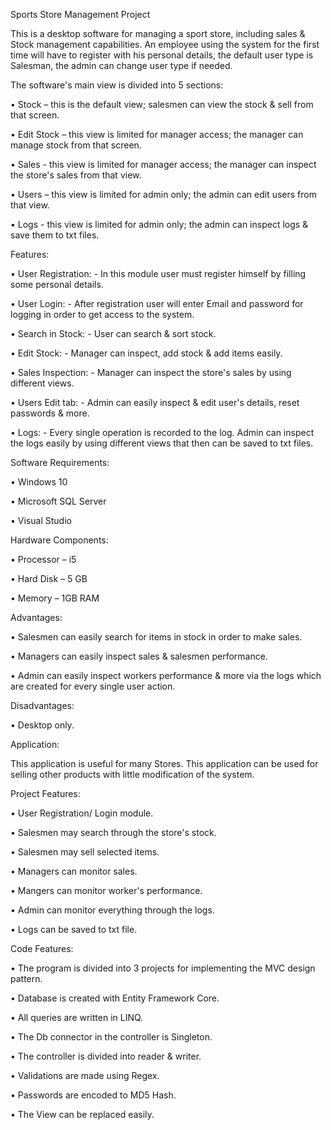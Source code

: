 Sports Store Management Project

This is a desktop software for managing a sport store, including sales & Stock management capabilities.
An employee using the system for the first time will have to register with his personal details, the default user type is Salesman, the admin can change user type if needed.

The software's main view is divided into 5 sections:

•	Stock – this is the default view; salesmen can view the stock & sell from that screen.

•	Edit Stock – this view is limited for manager access; the manager can manage stock from that screen.

•	Sales - this view is limited for manager access; the manager can inspect the store's sales from that view.  

•	Users – this view is limited for admin only; the admin can edit users from that view.

•	Logs - this view is limited for admin only; the admin can inspect logs & save them to txt files.


Features:

•	User Registration: - In this module user must register himself by filling some personal details.

•	User Login: - After registration user will enter Email and password for logging in order to get access to the system.

•	Search in Stock: - User can search & sort stock.

•	Edit Stock: - Manager can inspect, add stock & add items easily. 

•	Sales Inspection: - Manager can inspect the store's sales by using different views.

•	Users Edit tab: - Admin can easily inspect & edit user's details, reset passwords & more.

•	 Logs: - Every single operation is recorded to the log. Admin can inspect the logs easily by using different views that then can be saved to txt files.


Software Requirements:

•	Windows 10

•	Microsoft SQL Server

•	Visual Studio

Hardware Components:

•	Processor – i5

•	Hard Disk – 5 GB

•	Memory – 1GB RAM

Advantages:

•	Salesmen can easily search for items in stock in order to make sales.

•	Managers can easily inspect sales & salesmen performance.

•	Admin can easily inspect workers performance & more via the logs which are created for every single user action.

Disadvantages:

•	Desktop only.

Application:

This application is useful for many Stores. This application can be used for selling other products with little modification of the system.

Project Features:

•	User Registration/ Login module.

•	Salesmen may search through the store's stock.

•	Salesmen may sell selected items.

•	Managers can monitor sales.

•	Mangers can monitor worker's performance.

•	Admin can monitor everything through the logs.

•	Logs can be saved to txt file.

Code Features:

•	The program is divided into 3 projects for implementing the MVC design pattern. 

•	Database is created with Entity Framework Core.

•	All queries are written in LINQ.

•	The Db connector in the controller is Singleton.

•	The controller is divided into reader & writer.

•	Validations are made using Regex.

•	Passwords are encoded to MD5 Hash.

•	The View can be replaced easily.


